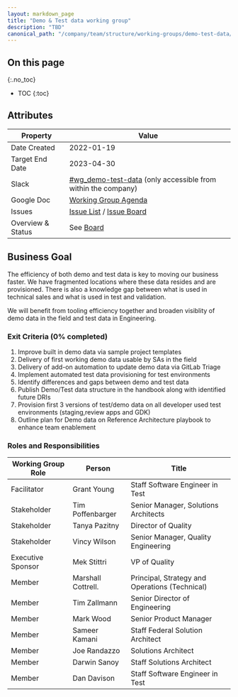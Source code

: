 ```yaml
---
layout: markdown_page
title: "Demo & Test data working group"
description: "TBD"
canonical_path: "/company/team/structure/working-groups/demo-test-data/"
---
```


## On this page
{:.no_toc}

- TOC
{:toc}

## Attributes

| Property        | Value           |
|-----------------|-----------------|
| Date Created    | 2022-01-19 |
| Target End Date | 2023-04-30 |
| Slack           | [#wg_demo-test-data](https://gitlab.slack.com/archives/C02M7GX1SBE) (only accessible from within the company) |
| Google Doc      | [Working Group Agenda](https://docs.google.com/document/d/1XmTGP1pNBDaC6LduW8rygYBdd8BrS5el2zjGvI7Dtyc/edit#heading=h.epyavtxljcb2) |
| Issues      | [Issue List](https://gitlab.com/gitlab-org/gitlab/-/issues/?sort=milestone&state=opened&label_name%5B%5D=wg_demo-test-data&first_page_size=20) / [Issue Board](https://gitlab.com/gitlab-org/gitlab/-/boards/3766722) |
| Overview & Status | See [Board](https://gitlab.com/gitlab-org/gitlab/-/boards/3766722) |

## Business Goal

The efficiency of both demo and test data is key to moving our business faster. We have fragmented locations where these data resides and are provisioned. There is also a knowledge gap between what is used in technical sales and what is used in test and validation.  

We will benefit from tooling efficiency together and broaden visiblity of demo data in the field and test data in Engineering.

### Exit Criteria (0% completed)

1. Improve built in demo data via sample project templates
1. Delivery of first working demo data usable by SAs in the field
1. Delivery of add-on automation to update demo data via GitLab Triage
1. Implement automated test data provisioning for test environments  
1. Identify differences and gaps between demo and test data 
1. Publish Demo/Test data structure in the handbook along with identified future DRIs
1. Provision first 3 versions of test/demo data on all developer used test environments (staging,review apps and GDK)
1. Outline plan for Demo data on Reference Architecture playbook to enhance team enablement

### Roles and Responsibilities

| Working Group Role    | Person                 | Title                             |
|-----------------------|------------------------|-----------------------------------|
| Facilitator           | Grant Young            | Staff Software Engineer in Test   |
| Stakeholder           | Tim Poffenbarger       | Senior Manager, Solutions Architects |
| Stakeholder           | Tanya Pazitny          | Director of Quality               |
| Stakeholder           | Vincy Wilson           | Senior Manager, Quality Engineering |
| Executive Sponsor     | Mek Stittri            | VP of Quality                     |
| Member                | Marshall Cottrell.     | Principal, Strategy and Operations (Technical) |   
| Member                | Tim Zallmann           | Senior Director of Engineering    |
| Member                | Mark Wood              | Senior Product Manager            |
| Member                | Sameer Kamani          | Staff Federal Solution Architect  |
| Member                | Joe Randazzo           | Solutions Architect               |
| Member                | Darwin Sanoy           | Staff Solutions Architect         |
| Member                | Dan Davison            | Staff  Software Engineer in Test  |
